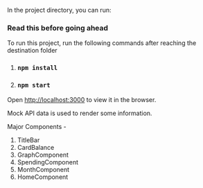 In the project directory, you can run:

### Read this before going ahead

To run this project, run the following commands after reaching the destination folder

1. ### `npm install`

2. ### `npm start`

Open [http://localhost:3000](http://localhost:3000) to view it in the browser.

Mock API data is used to render some information.

Major Components -
1. TitleBar
2. CardBalance
3. GraphComponent
4. SpendingComponent
5. MonthComponent
6. HomeComponent
